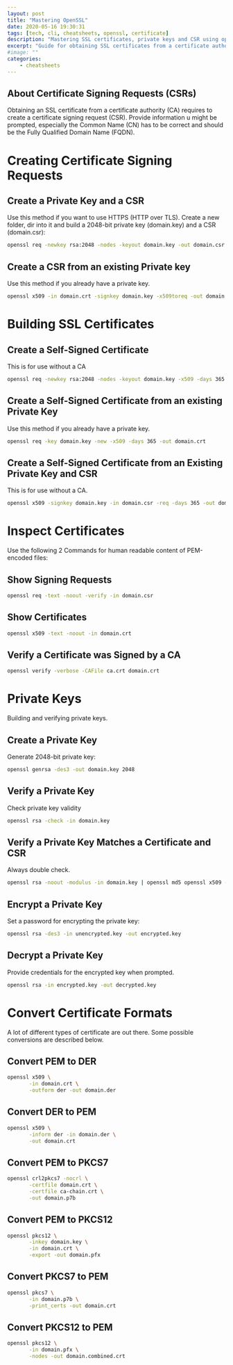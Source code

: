 ```yaml
---
layout: post
title: "Mastering OpenSSL"
date: 2020-05-16 19:30:31
tags: [tech, cli, cheatsheets, openssl, certificate]
description: "Mastering SSL certificates, private keys and CSR using openSSL."
excerpt: "Guide for obtaining SSL certificates from a certificate authority"
#image: ""
categories:
    - cheatsheets
---
```


## About Certificate Signing Requests (CSRs)

Obtaining an SSL certificate from a certificate authority (CA) requires to create a certificate signing request (CSR). Provide information u might be prompted, especially the Common Name (CN) has to be correct and should be the Fully Qualified Domain Name (FQDN).

# Creating Certificate Signing Requests

## Create a Private Key and a CSR

Use this method if you want to use HTTPS (HTTP over TLS). Create a new folder, dir into it and build a 2048-bit private key (domain.key) and a CSR (domain.csr):

```bash
openssl req -newkey rsa:2048 -nodes -keyout domain.key -out domain.csr
```

## Create a CSR from an existing Private key

Use this method if you already have a private key.

```bash
openssl x509 -in domain.crt -signkey domain.key -x509toreq -out domain.csr
```

# Building SSL Certificates

## Create a Self-Signed Certificate

This is for use without a CA

```bash
openssl req -newkey rsa:2048 -nodes -keyout domain.key -x509 -days 365 -out domain.crt
```

## Create a Self-Signed Certificate from an existing Private Key

Use this method if you already have a private key.

```bash
openssl req -key domain.key -new -x509 -days 365 -out domain.crt
```

## Create a Self-Signed Certificate from an Existing Private Key and CSR

This is for use without a CA.

```bash
openssl x509 -signkey domain.key -in domain.csr -req -days 365 -out domain.crt  openssl x509 -signkey domain.key -in domain.csr -req -days 365 -out domain.crt
```

# Inspect Certificates

Use the following 2 Commands for human readable content of PEM-encoded files:

## Show Signing Requests

```bash
openssl req -text -noout -verify -in domain.csr
```

## Show Certificates

```bash
openssl x509 -text -noout -in domain.crt
```

## Verify a Certificate was Signed by a CA

```bash
openssl verify -verbose -CAFile ca.crt domain.crt
```

# Private Keys

Building and verifying private keys.

## Create a Private Key

Generate 2048-bit private key:

```bash
openssl genrsa -des3 -out domain.key 2048
```

## Verify a Private Key

Check private key validity

```bash
openssl rsa -check -in domain.key
```

## Verify a Private Key Matches a Certificate and CSR

Always double check.

```bash
openssl rsa -noout -modulus -in domain.key | openssl md5 openssl x509 -noout -modulus -in domain.crt | openssl md5 openssl req -noout -modulus -in domain.csr | openssl md5
```

## Encrypt a Private Key

Set a password for encrypting the private key:

```bash
openssl rsa -des3 -in unencrypted.key -out encrypted.key
```

## Decrypt a Private Key

Provide credentials for the encrypted key when prompted.

```bash
openssl rsa -in encrypted.key -out decrypted.key
```

# Convert Certificate Formats

A lot of different types of certificate are out there. Some possible conversions are described below.

## Convert PEM to DER

```bash
openssl x509 \
       -in domain.crt \
       -outform der -out domain.der
```

## Convert DER to PEM

```bash
openssl x509 \
       -inform der -in domain.der \
       -out domain.crt
```

## Convert PEM to PKCS7

```bash
openssl crl2pkcs7 -nocrl \
       -certfile domain.crt \
       -certfile ca-chain.crt \
       -out domain.p7b
```

## Convert PEM to PKCS12

```bash
openssl pkcs12 \
       -inkey domain.key \
       -in domain.crt \
       -export -out domain.pfx
```

## Convert PKCS7 to PEM

```bash
openssl pkcs7 \
       -in domain.p7b \
       -print_certs -out domain.crt
```

## Convert PKCS12 to PEM

```bash
openssl pkcs12 \
       -in domain.pfx \
       -nodes -out domain.combined.crt
```
